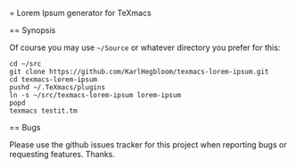 = Lorem Ipsum generator for TeXmacs

== Synopsis

Of course you may use `~/Source` or whatever directory you prefer for this:

```shell
cd ~/src
git clone https://github.com/KarlHegbloom/texmacs-lorem-ipsum.git
cd texmacs-lorem-ipsum
pushd ~/.TeXmacs/plugins
ln -s ~/src/texmacs-lorem-ipsum lorem-ipsum
popd
texmacs testit.tm
```

== Bugs

Please use the github issues tracker for this project when reporting bugs or
requesting features. Thanks.
